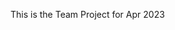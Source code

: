 This is the Team Project for Apr 2023

<!-- This line is for testing PR -->

<!-- In my test branch -->